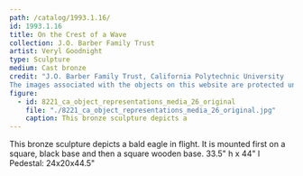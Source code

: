 ```yaml
---
path: /catalog/1993.1.16/
id: 1993.1.16
title: On the Crest of a Wave 
collection: J.O. Barber Family Trust
artist: Veryl Goodnight
type: Sculpture
medium: Cast bronze
credit: "J.O. Barber Family Trust, California Polytechnic University
The images associated with the objects on this website are protected under United States copyright laws. We are pleased to share these materials as an educational resource for the public for non-commercial, educational and personal use only, or for fair use as defined by law."
figure:
  - id: 8221_ca_object_representations_media_26_original
    file: "./8221_ca_object_representations_media_26_original.jpg"
    caption: This bronze sculpture depicts a 
---
```

This bronze sculpture depicts a bald eagle in flight. It is mounted first on a square, black base and then a square wooden base. 
33.5" h x 44" l 
Pedestal: 24x20x44.5"
